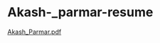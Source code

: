 # Akash-_parmar-resume
[Akash_Parmar.pdf](https://github.com/user-attachments/files/19207838/Akash_Parmar.pdf)
